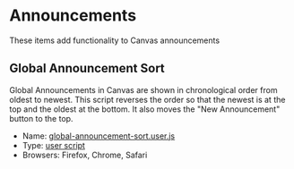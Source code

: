 # Announcements
These items add functionality to Canvas announcements

## Global Announcement Sort
Global Announcements in Canvas are shown in chronological order from oldest to newest. 
This script reverses the order so that the newest is at the top and the oldest at the bottom. 
It also moves the "New Announcement" button to the top.

* Name: [global-announcement-sort.user.js](global-announcement-sort.user.js)
* Type: [user script](../USERSCRIPTS.md)
* Browsers: Firefox, Chrome, Safari
